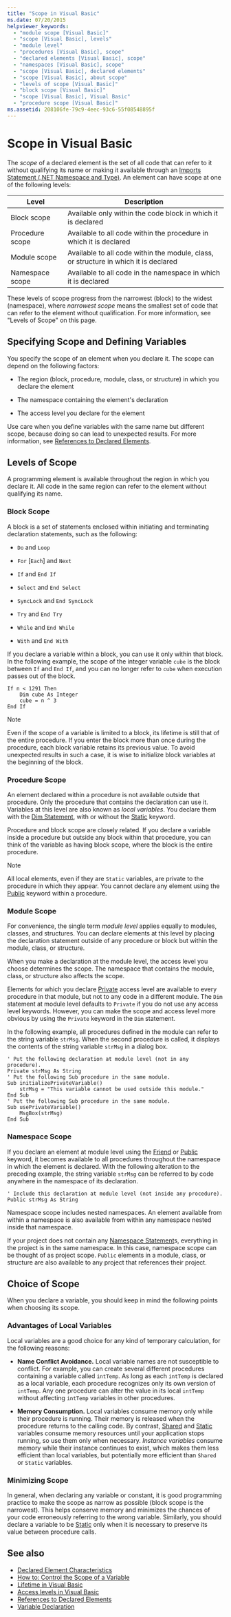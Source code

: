 ```yaml
---
title: "Scope in Visual Basic"
ms.date: 07/20/2015
helpviewer_keywords: 
  - "module scope [Visual Basic]"
  - "scope [Visual Basic], levels"
  - "module level"
  - "procedures [Visual Basic], scope"
  - "declared elements [Visual Basic], scope"
  - "namespaces [Visual Basic], scope"
  - "scope [Visual Basic], declared elements"
  - "scope [Visual Basic], about scope"
  - "levels of scope [Visual Basic]"
  - "block scope [Visual Basic]"
  - "scope [Visual Basic], Visual Basic"
  - "procedure scope [Visual Basic]"
ms.assetid: 208106fe-79c9-4eec-93c6-55f08548895f
---
```

# Scope in Visual Basic
The *scope* of a declared element is the set of all code that can refer to it without qualifying its name or making it available through an [Imports Statement (.NET Namespace and Type)](../../../../visual-basic/language-reference/statements/imports-statement-net-namespace-and-type.md). An element can have scope at one of the following levels:  
  
|Level|Description|  
|-----------|-----------------|  
|Block scope|Available only within the code block in which it is declared|  
|Procedure scope|Available to all code within the procedure in which it is declared|  
|Module scope|Available to all code within the module, class, or structure in which it is declared|  
|Namespace scope|Available to all code in the namespace in which it is declared|  
  
 These levels of scope progress from the narrowest (block) to the widest (namespace), where *narrowest scope* means the smallest set of code that can refer to the element without qualification. For more information, see "Levels of Scope" on this page.  
  
## Specifying Scope and Defining Variables  
 You specify the scope of an element when you declare it. The scope can depend on the following factors:  
  
-   The region (block, procedure, module, class, or structure) in which you declare the element  
  
-   The namespace containing the element's declaration  
  
-   The access level you declare for the element  
  
 Use care when you define variables with the same name but different scope, because doing so can lead to unexpected results. For more information, see [References to Declared Elements](../../../../visual-basic/programming-guide/language-features/declared-elements/references-to-declared-elements.md).  
  
## Levels of Scope  
 A programming element is available throughout the region in which you declare it. All code in the same region can refer to the element without qualifying its name.  
  
### Block Scope  
 A block is a set of statements enclosed within initiating and terminating declaration statements, such as the following:  
  
-   `Do` and `Loop`  
  
-   `For` [`Each`] and `Next`  
  
-   `If` and `End If`  
  
-   `Select` and `End Select`  
  
-   `SyncLock` and `End SyncLock`  
  
-   `Try` and `End Try`  
  
-   `While` and `End While`  
  
-   `With` and `End With`  
  
 If you declare a variable within a block, you can use it only within that block. In the following example, the scope of the integer variable `cube` is the block between `If` and `End If`, and you can no longer refer to `cube` when execution passes out of the block.  
  
```  
If n < 1291 Then  
    Dim cube As Integer  
    cube = n ^ 3  
End If  
```  
  
> [!NOTE]
>  Even if the scope of a variable is limited to a block, its lifetime is still that of the entire procedure. If you enter the block more than once during the procedure, each block variable retains its previous value. To avoid unexpected results in such a case, it is wise to initialize block variables at the beginning of the block.  
  
### Procedure Scope  
 An element declared within a procedure is not available outside that procedure. Only the procedure that contains the declaration can use it. Variables at this level are also known as *local variables*. You declare them with the [Dim Statement](../../../../visual-basic/language-reference/statements/dim-statement.md), with or without the [Static](../../../../visual-basic/language-reference/modifiers/static.md) keyword.  
  
 Procedure and block scope are closely related. If you declare a variable inside a procedure but outside any block within that procedure, you can think of the variable as having block scope, where the block is the entire procedure.  
  
> [!NOTE]
>  All local elements, even if they are `Static` variables, are private to the procedure in which they appear. You cannot declare any element using the [Public](../../../../visual-basic/language-reference/modifiers/public.md) keyword within a procedure.  
  
### Module Scope  
 For convenience, the single term *module level* applies equally to modules, classes, and structures. You can declare elements at this level by placing the declaration statement outside of any procedure or block but within the module, class, or structure.  
  
 When you make a declaration at the module level, the access level you choose determines the scope. The namespace that contains the module, class, or structure also affects the scope.  
  
 Elements for which you declare [Private](../../../../visual-basic/language-reference/modifiers/private.md) access level are available to every procedure in that module, but not to any code in a different module. The `Dim` statement at module level defaults to `Private` if you do not use any access level keywords. However, you can make the scope and access level more obvious by using the `Private` keyword in the `Dim` statement.  
  
 In the following example, all procedures defined in the module can refer to the string variable `strMsg`. When the second procedure is called, it displays the contents of the string variable `strMsg` in a dialog box.  
  
```  
' Put the following declaration at module level (not in any procedure).  
Private strMsg As String  
' Put the following Sub procedure in the same module.  
Sub initializePrivateVariable()  
    strMsg = "This variable cannot be used outside this module."  
End Sub  
' Put the following Sub procedure in the same module.  
Sub usePrivateVariable()  
    MsgBox(strMsg)  
End Sub  
```  
  
### Namespace Scope  
 If you declare an element at module level using the [Friend](../../../../visual-basic/language-reference/modifiers/friend.md) or [Public](../../../../visual-basic/language-reference/modifiers/public.md) keyword, it becomes available to all procedures throughout the namespace in which the element is declared. With the following alteration to the preceding example, the string variable `strMsg` can be referred to by code anywhere in the namespace of its declaration.  
  
```  
' Include this declaration at module level (not inside any procedure).  
Public strMsg As String  
```  
  
 Namespace scope includes nested namespaces. An element available from within a namespace is also available from within any namespace nested inside that namespace.  
  
 If your project does not contain any [Namespace Statement](../../../../visual-basic/language-reference/statements/namespace-statement.md)s, everything in the project is in the same namespace. In this case, namespace scope can be thought of as project scope. `Public` elements in a module, class, or structure are also available to any project that references their project.  
  
## Choice of Scope  
 When you declare a variable, you should keep in mind the following points when choosing its scope.  
  
### Advantages of Local Variables  
 Local variables are a good choice for any kind of temporary calculation, for the following reasons:  
  
-   **Name Conflict Avoidance.** Local variable names are not susceptible to conflict. For example, you can create several different procedures containing a variable called `intTemp`. As long as each `intTemp` is declared as a local variable, each procedure recognizes only its own version of `intTemp`. Any one procedure can alter the value in its local `intTemp` without affecting `intTemp` variables in other procedures.  
  
-   **Memory Consumption.** Local variables consume memory only while their procedure is running. Their memory is released when the procedure returns to the calling code. By contrast, [Shared](../../../../visual-basic/language-reference/modifiers/shared.md) and [Static](../../../../visual-basic/language-reference/modifiers/static.md) variables consume memory resources until your application stops running, so use them only when necessary. *Instance variables* consume memory while their instance continues to exist, which makes them less efficient than local variables, but potentially more efficient than `Shared` or `Static` variables.  
  
### Minimizing Scope  
 In general, when declaring any variable or constant, it is good programming practice to make the scope as narrow as possible (block scope is the narrowest). This helps conserve memory and minimizes the chances of your code erroneously referring to the wrong variable. Similarly, you should declare a variable to be [Static](../../../../visual-basic/language-reference/modifiers/static.md) only when it is necessary to preserve its value between procedure calls.  
  
## See also
- [Declared Element Characteristics](../../../../visual-basic/programming-guide/language-features/declared-elements/declared-element-characteristics.md)
- [How to: Control the Scope of a Variable](../../../../visual-basic/programming-guide/language-features/declared-elements/how-to-control-the-scope-of-a-variable.md)
- [Lifetime in Visual Basic](../../../../visual-basic/programming-guide/language-features/declared-elements/lifetime.md)
- [Access levels in Visual Basic](../../../../visual-basic/programming-guide/language-features/declared-elements/access-levels.md)
- [References to Declared Elements](../../../../visual-basic/programming-guide/language-features/declared-elements/references-to-declared-elements.md)
- [Variable Declaration](../../../../visual-basic/programming-guide/language-features/variables/variable-declaration.md)
